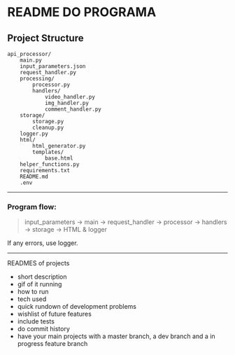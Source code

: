 # README DO PROGRAMA

## Project Structure

```
api_processor/
	main.py
	input_parameters.json
	request_handler.py
	processing/
		processor.py
		handlers/
			video_handler.py
			img_handler.py
			comment_handler.py
	storage/
		storage.py
		cleanup.py
	logger.py
	html/
		html_generator.py
		templates/
			base.html
	helper_functions.py
	requirements.txt
	README.md
	.env
```
------

### Program flow:

> input_parameters -> main -> request_handler -> processor -> handlers -> storage -> HTML & logger

If any errors, use logger.

------

READMES of projects
- short description
- gif of it running
- how to run
- tech used
- quick rundown of development problems
- wishlist of future features
- include tests
- do commit history
- have your main projects with a master branch, a dev branch and a in progress feature branch
